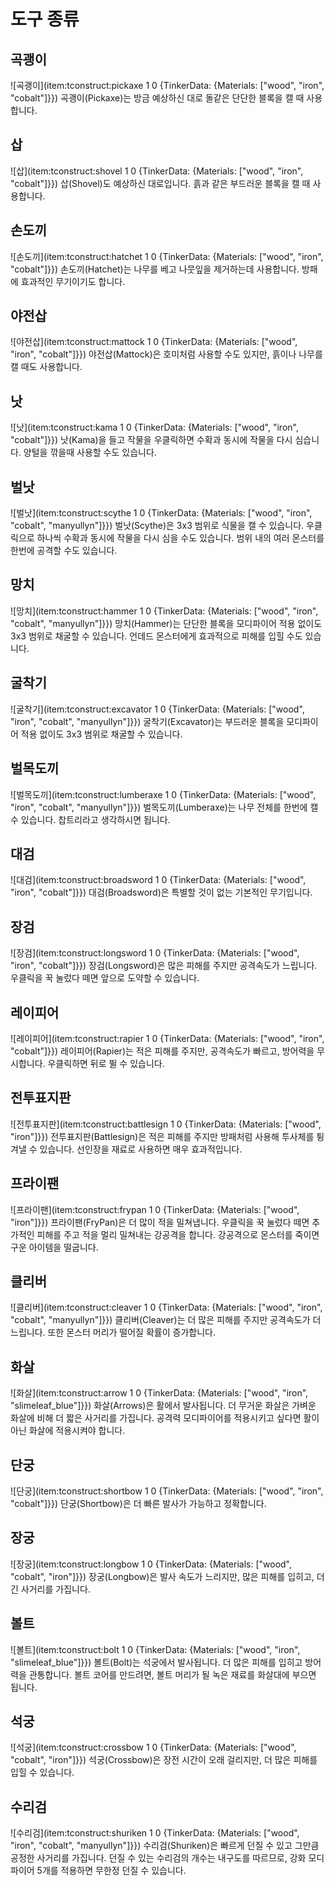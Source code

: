 # 도구 종류

## 곡괭이
![곡괭이](item:tconstruct:pickaxe 1 0 {TinkerData: {Materials: ["wood", "iron", "cobalt"]}})
곡괭이(Pickaxe)는 방금 예상하신 대로 돌같은 단단한 블록을 캘 때 사용합니다.

## 삽
![삽](item:tconstruct:shovel 1 0 {TinkerData: {Materials: ["wood", "iron", "cobalt"]}})
삽(Shovel)도 예상하신 대로입니다. 흙과 같은 부드러운 블록을 캘 때 사용합니다.

## 손도끼
![손도끼](item:tconstruct:hatchet 1 0 {TinkerData: {Materials: ["wood", "iron", "cobalt"]}})
손도끼(Hatchet)는 나무를 베고 나뭇잎을 제거하는데 사용합니다. 방패에 효과적인 무기이기도 합니다.

## 야전삽
![야전삽](item:tconstruct:mattock 1 0 {TinkerData: {Materials: ["wood", "iron", "cobalt"]}})
야전삽(Mattock)은 호미처럼 사용할 수도 있지만, 흙이나 나무를 캘 때도 사용합니다.

## 낫
![낫](item:tconstruct:kama 1 0 {TinkerData: {Materials: ["wood", "iron", "cobalt"]}})
낫(Kama)을 들고 작물을 우클릭하면 수확과 동시에 작물을 다시 심습니다. 양털을 깎을때 사용할 수도 있습니다.

## 벌낫
![벌낫](item:tconstruct:scythe 1 0 {TinkerData: {Materials: ["wood", "iron", "cobalt", "manyullyn"]}})
벌낫(Scythe)은 3x3 범위로 식물을 캘 수 있습니다. 우클릭으로 하나씩 수확과 동시에 작물을 다시 심을 수도 있습니다. 범위 내의 여러 몬스터를 한번에 공격할 수도 있습니다.

## 망치
![망치](item:tconstruct:hammer 1 0 {TinkerData: {Materials: ["wood", "iron", "cobalt", "manyullyn"]}})
망치(Hammer)는 단단한 블록을 모디파이어 적용 없이도 3x3 범위로 채굴할 수 있습니다. 언데드 몬스터에게 효과적으로 피해를 입힐 수도 있습니다.

## 굴착기
![굴착기](item:tconstruct:excavator 1 0 {TinkerData: {Materials: ["wood", "iron", "cobalt", "manyullyn"]}})
굴착기(Excavator)는 부드러운 블록을 모디파이어 적용 없이도 3x3 범위로 채굴할 수 있습니다.

## 벌목도끼
![벌목도끼](item:tconstruct:lumberaxe 1 0 {TinkerData: {Materials: ["wood", "iron", "cobalt", "manyullyn"]}})
벌목도끼(Lumberaxe)는 나무 전체를 한번에 캘 수 있습니다. 찹트리라고 생각하시면 됩니다.

## 대검
![대검](item:tconstruct:broadsword 1 0 {TinkerData: {Materials: ["wood", "iron", "cobalt"]}})
대검(Broadsword)은 특별할 것이 없는 기본적인 무기입니다.

## 장검
![장검](item:tconstruct:longsword 1 0 {TinkerData: {Materials: ["wood", "iron", "cobalt"]}})
장검(Longsword)은 많은 피해를 주지만 공격속도가 느립니다. 우클릭을 꾹 눌렀다 떼면 앞으로 도약할 수 있습니다.

## 레이피어
![레이피어](item:tconstruct:rapier 1 0 {TinkerData: {Materials: ["wood", "iron", "cobalt"]}})
레이피어(Rapier)는 적은 피해를 주지만, 공격속도가 빠르고, 방어력을 무시합니다. 우클릭하면 뒤로 뛸 수 있습니다.

## 전투표지판
![전투표지판](item:tconstruct:battlesign 1 0 {TinkerData: {Materials: ["wood", "iron"]}})
전투표지판(Battlesign)은 적은 피해를 주지만 방패처럼 사용해 투사체를 튕겨낼 수 있습니다. 선인장을 재료로 사용하면 매우 효과적입니다.

## 프라이팬
![프라이팬](item:tconstruct:frypan 1 0 {TinkerData: {Materials: ["wood", "iron"]}})
프라이팬(FryPan)은 더 많이 적을 밀쳐냅니다. 우클릭을 꾹 눌렀다 떼면 추가적인 피해를 주고 적을 멀리 밀쳐내는 강공격을 합니다. 강공격으로 몬스터를 죽이면 구운 아이템을 떨굽니다.

## 클리버
![클리버](item:tconstruct:cleaver 1 0 {TinkerData: {Materials: ["wood", "iron", "cobalt", "manyullyn"]}})
클리버(Cleaver)는 더 많은 피해를 주지만 공격속도가 더 느립니다. 또한 몬스터 머리가 떨어질 확률이 증가합니다.

## 화살
![화살](item:tconstruct:arrow 1 0 {TinkerData: {Materials: ["wood", "iron", "slimeleaf_blue"]}})
화살(Arrows)은 활에서 발사됩니다. 더 무거운 화살은 가벼운 화살에 비해 더 짧은 사거리를 가집니다. 공격력 모디파이어를 적용시키고 싶다면 활이 아닌 화살에 적용시켜야 합니다.

## 단궁
![단궁](item:tconstruct:shortbow 1 0 {TinkerData: {Materials: ["wood", "iron", "cobalt"]}})
단궁(Shortbow)은 더 빠른 발사가 가능하고 정확합니다.

## 장궁
![장궁](item:tconstruct:longbow 1 0 {TinkerData: {Materials: ["wood", "cobalt", "iron"]}})
장궁(Longbow)은 발사 속도가 느리지만, 많은 피해를 입히고, 더 긴 사거리를 가집니다.

## 볼트
![볼트](item:tconstruct:bolt 1 0 {TinkerData: {Materials: ["wood", "iron", "slimeleaf_blue"]}})
볼트(Bolt)는 석궁에서 발사됩니다. 더 많은 피해를 입히고 방어력을 관통합니다.
볼트 코어를 만드려면, 볼트 머리가 될 녹은 재료를 화살대에 부으면 됩니다.

## 석궁
![석궁](item:tconstruct:crossbow 1 0 {TinkerData: {Materials: ["wood", "cobalt", "iron"]}})
석궁(Crossbow)은 장전 시간이 오래 걸리지만, 더 많은 피해를 입힐 수 있습니다.

## 수리검
![수리검](item:tconstruct:shuriken 1 0 {TinkerData: {Materials: ["wood", "iron", "cobalt", "manyullyn"]}})
수리검(Shuriken)은 빠르게 던질 수 있고 그만큼 공정한 사거리를 가집니다. 던질 수 있는 수리검의 개수는 내구도를 따르므로, 강화 모디파이어 5개를 적용하면 무한정 던질 수 있습니다.